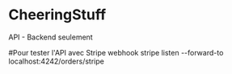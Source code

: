 # CheeringStuff
API - Backend seulement

#Pour tester l'API avec Stripe webhook
stripe listen --forward-to localhost:4242/orders/stripe